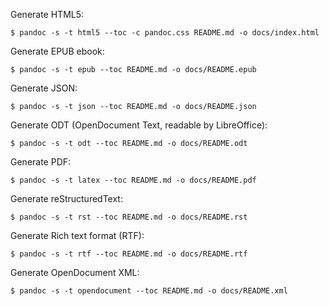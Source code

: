 Generate HTML5:

```
$ pandoc -s -t html5 --toc -c pandoc.css README.md -o docs/index.html
```

Generate EPUB ebook:

```
$ pandoc -s -t epub --toc README.md -o docs/README.epub
```

Generate JSON:

```
$ pandoc -s -t json --toc README.md -o docs/README.json
```

Generate ODT (OpenDocument Text, readable by LibreOffice):

```
$ pandoc -s -t odt --toc README.md -o docs/README.odt
```

Generate PDF:

```
$ pandoc -s -t latex --toc README.md -o docs/README.pdf
```

Generate reStructuredText:

```
$ pandoc -s -t rst --toc README.md -o docs/README.rst
```

Generate Rich text format (RTF):

```
$ pandoc -s -t rtf --toc README.md -o docs/README.rtf
```

Generate OpenDocument XML:

```
$ pandoc -s -t opendocument --toc README.md -o docs/README.xml
```

